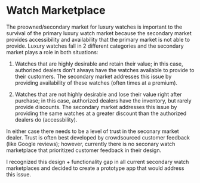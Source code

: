 # Watch Marketplace

The preowned/secondary market for luxury watches is important to the survival of the primary luxury watch market because the secondary market provides accessibility and availability that the primary market is not able to provide. Luxury watches fall in 2 different categories and the secondary market plays a role in both situations:

1. Watches that are highly desirable and retain their value; in this case, authorized dealers don't always have the watches available to provide to their customers. The secondary market addresses this issue by providing availability of these watches (often times at a premium). 

2. Watches that are not highly desirable and lose their value right after purchase; in this case, authorized dealers have the inventory, but rarely provide discounts. The secondary market addresses this issue by providing the same watches at a greater discount than the authorized dealers do (accessbility). 

In either case there needs to be a level of trust in the seconary market dealer. Trust is often best developed by crowdsourced customer feedback (like Google reviews); however, currently there is no seconary watch marketplace that prioritized customer feedback in their design. 

I recognized this design + functionality gap in all current secondary watch marketplaces and decided to create a prototype app that would address this issue. 

